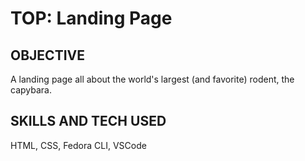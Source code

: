 # TOP: Landing Page

## OBJECTIVE
A landing page all about the world's largest (and favorite) rodent, the capybara.

## SKILLS AND TECH USED
HTML, CSS, Fedora CLI, VSCode
